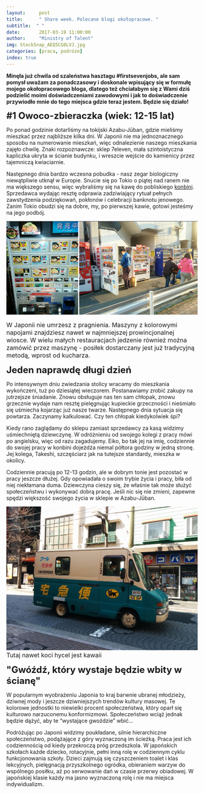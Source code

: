 ```yaml
---
layout:     post
title:      " Share week. Polecane blogi okołopracowe. "
subtitle:  " "
date:       2017-03-19 11:00:00 
author:     "Ministry of Talent"
img: StockSnap_AEQ5CG8LVJ.jpg
categories: [praca, podróże]
index: true
---
```

<b>Minęła już chwila od szaleństwa hasztagu #firstsevenjobs, ale sam pomysł uważam za ponadczasowy i doskonale wpisujący się w formułę mojego okołopracowego bloga, dlatego też chciałabym się z Wami dziś podzielić moimi doświadczeniami zawodowymi i jak to doświadczenie przywiodło mnie do tego miejsca gdzie teraz jestem. 
Będzie się działo!</b>

<b><font size="5,5">#1 Owoco-zbieraczka (wiek: 12-15 lat) </font></b>


Po ponad godzinie dotarliśmy na tokijski Azabu-Jūban, gdzie mieliśmy mieszkać przez najbliższe kilka dni. 
W Japonii nie ma jednoznacznego sposobu na numerowanie mieszkań, więc odnalezienie naszego mieszkania zajęło chwilę. 
Znaki rozpoznawcze: sklep 7eleven, mała szintoistyczna kapliczka ukryta w ścianie budynku, i wreszcie wejście do kamienicy przez tajemniczą kwiaciarnie. 

Następnego dnia bardzo wczesna pobudka - nasz zegar biologiczny niewątpliwie utknął w Europie. 
Snucie się po Tokio o piątej nad ranem nie ma większego sensu, więc wybraliśmy się na kawę do pobliskiego <a href="https://en.wikipedia.org/wiki/Convenience_store#Japan" target="_blank">konbini</a>. 
Sprzedawca wydając resztę odprawia zadziwiający rytuał pełnych zawstydzenia podziękowań, pokłonów i celebracji banknotu jenowego. 
Zanim Tokio obudzi się na dobre, my, po pierwszej kawie, gotowi jesteśmy na jego podbój.  

<img src="/images/food_machine.png" class="img-responsive" alt="Picture">

<font size="3">W Japonii nie umrzesz z pragnienia. Maszyny z kolorowymi napojami znajdziesz nawet w najmniejszej prowincjonalnej wiosce. W wielu małych restauracjach jedzenie również można zamówić przez maszynę - posiłek dostarczany jest już tradycyjną metodą, wprost od kucharza.</font>
<br>

<b><font size="5,5">Jeden naprawdę długi dzień</font></b>

Po intensywnym dniu zwiedzania stolicy wracamy do mieszkania wykończeni, tuż po dziesiątej wieczorem. 
Postanawiamy zrobić zakupy na jutrzejsze śniadanie. 
Znowu obsługuje nas ten sam chłopak, znowu grzecznie wydaje nam resztę pielęgnując kupieckie grzeczności i nieśmiało się uśmiecha kojarząc już nasze twarze. 
Następnego dnia sytuacja się powtarza. Zaczynamy kalkulować. Czy ten chłopak kiedykolwiek śpi? 

Kiedy rano zaglądamy do sklepu zamiast sprzedawcy za kasą widzimy uśmiechniętą dziewczynę.
W odróżnieniu od swojego kolegi z pracy mówi po angielsku, więc od razu zagadujemy. 
Eiko, bo tak jej na imię, codziennie do swojej pracy w konbini dojeżdża niemal półtora godziny w jedną stronę. 
Jej kolega, Takeshi, szczęściarz jak na tutejsze standardy, mieszka w okolicy.  

Codziennie pracują po 12-13 godzin, ale w dobrym tonie jest pozostać w pracy jeszcze dłużej. 
Gdy opowiadała o swoim trybie życia i pracy, biła od niej niekłamana duma. 
Dziewczyna cieszy się, że właśnie tak może służyć społeczeństwu i wykonywać dobrą pracę. 
Jeśli nic się nie zmieni, zapewne spędzi większość swojego życia w sklepie w Azabu-Jūban.

<img src="/images/japan2.jpg" class="img-responsive" alt="Picture">
<font size="3">Tutaj nawet koci hycel jest kawaii</font>
<br>


<b><font size="5,5">"Gwóźdź, który wystaje będzie wbity w ścianę"</font></b>

W popularnym wyobrażeniu Japonia to kraj barwnie ubranej młodzieży, dziwnej mody i jeszcze dziwniejszych trendów kultury masowej. 
Te kolorowe jednostki to niewielki procent społeczeństwa, który oparł się kulturowo narzuconemu konformizmowi. 
Społeczeństwo wciąż jednak będzie dążyć, aby te “wystające gwoździe” wbić...

Podróżując po Japonii widzimy poukładane, silnie hierarchiczne społeczeństwo, podążające z góry wyznaczoną im ścieżką. 
Praca jest ich codziennością od kiedy przekroczą próg przedszkola. W japońskich szkołach każde dziecko, rotacyjnie, pełni inną rolę w codziennym cyklu funkcjonowania szkoły. 
Dzieci zajmują się czyszczeniem toalet i klas lekcyjnych, pielęgnacją przyszkolnego ogródka, obieraniem warzyw do wspólnego posiłku, aż po serwowanie dań w czasie przerwy obiadowej. W japońskiej klasie każdy ma jasno wyznaczoną rolę i nie ma miejsca indywidualizm.
